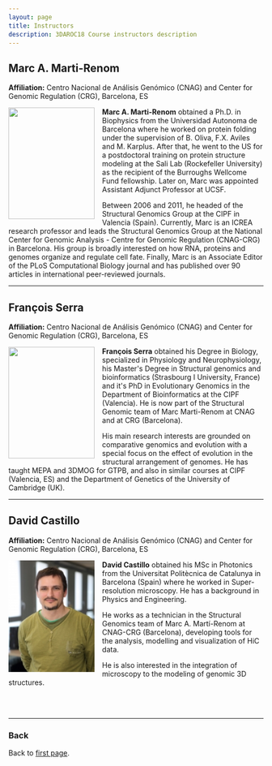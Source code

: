 ```yaml
---
layout: page
title: Instructors
description: 3DAROC18 Course instructors description
---
```


## Marc A. Marti-Renom
**Affiliation:** Centro Nacional de Análisis Genómico (CNAG) and Center for Genomic Regulation (CRG), Barcelona, ES

<img src="./images/instructors/Marc_A_Marti-Renom.jpg" height="220px" width="170px" align="left" style="margin-right: 3%; margin-bottom: 0.3em;">

**Marc A. Marti-Renom** obtained a Ph.D. in Biophysics from the Universidad Autonoma de Barcelona where he worked on protein folding under the supervision of B. Oliva, F.X. Aviles and M. Karplus. After that, he went to the US for a postdoctoral training on protein structure modeling at the Sali Lab (Rockefeller University) as the recipient of the Burroughs Wellcome Fund fellowship. Later on, Marc was appointed Assistant Adjunct Professor at UCSF. 

Between 2006 and 2011, he headed of the Structural Genomics Group at the CIPF in Valencia (Spain). Currently, Marc is an ICREA research professor and leads the Structural Genomics Group at the National Center for Genomic Analysis - Centre for Genomic Regulation (CNAG-CRG) in Barcelona. His group is broadly interested on how RNA, proteins and genomes organize and regulate cell fate. Finally, Marc is an Associate Editor of the PLoS Computational Biology journal and has published over 90 articles in international peer-reviewed journals.

---

## François Serra
**Affiliation:** Centro Nacional de Análisis Genómico (CNAG) and Center for Genomic Regulation (CRG), Barcelona, ES

<img src="./images/instructors/François Serra.jpg" height="220px" width="170px" align="left" style="margin-right: 3%; margin-bottom: 0.3em;">

**François Serra** obtained his Degree in Biology, specialized in Physiology and Neurophysiology, his Master's Degree in Structural genomics and bioinformatics (Strasbourg I University, France) and it's PhD in Evolutionary Genomics in the Department of Bioinformatics at the CIPF (Valencia). He is now part of the Structural Genomic team of Marc Marti-Renom at CNAG and at CRG (Barcelona). 

His main research interests are grounded on comparative genomics and evolution with a special focus on the effect of evolution in the structural arrangement of genomes. He has taught MEPA and 3DMOG for GTPB, and also in similar courses at CIPF (Valencia, ES) and the Department of Genetics of the University of Cambridge (UK).

---

## David Castillo
**Affiliation:** Centro Nacional de Análisis Genómico (CNAG) and Center for Genomic Regulation (CRG), Barcelona, ES

<img src="./images/instructors/David_Castillo.jpg" height="220px" width="170px" align="left" style="margin-right: 3%; margin-bottom: 0.3em;">

**David Castillo**  obtained his MSc in Photonics from the Universitat Politècnica de Catalunya in Barcelona (Spain) where he worked in Super-resolution microscopy. He has a background in Physics and Engineering. 

He works as a technician in the Structural Genomics team of Marc A. Martí-Renom at CNAG-CRG (Barcelona), developing tools for the analysis, modelling and visualization of HiC data. 

He is also interested in the integration of microscopy to the modeling of genomic 3D structures.

<br/><br/>

---

### Back

Back to [first page](https://gtpb.github.io/COURSE/).
